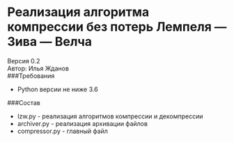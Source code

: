 Реализация алгоритма компрессии без потерь Лемпеля — Зива — Велча
=============================================================
Версия 0.2  
Автор: Илья Жданов  
###Требования  
- Python версии не ниже 3.6

###Состав
- lzw.py - реализация алгоритмов компрессии и декомпрессии
- archiver.py - реализация архивации файлов
- compressor.py - главный файл

